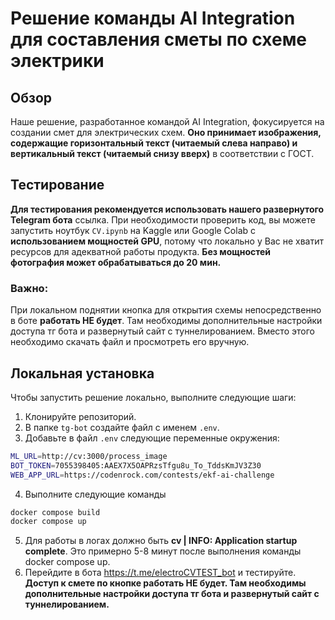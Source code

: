 # Решение команды AI Integration для составления сметы по схеме электрики

## Обзор
Наше решение, разработанное командой AI Integration, фокусируется на создании смет для электрических схем. **Оно принимает изображения, содержащие горизонтальный текст (читаемый слева направо) и вертикальный текст (читаемый снизу вверх)** в соответствии с ГОСТ.

## Тестирование
**Для тестирования рекомендуется использовать нашего развернутого Telegram бота** ссылка. При необходимости проверить код, вы можете запустить ноутбук `CV.ipynb` на Kaggle или Google Colab с **использованием мощностей GPU**, потому что локально у Вас не хватит ресурсов для адекватной работы продукта. **Без мощностей фотография может обрабатываться до 20 мин.**

### Важно:
При локальном поднятии кнопка для открытия схемы непосредственно в боте **работать НЕ будет**. Там необходимы дополнительные настройки доступа тг бота и развернутый сайт с туннелированием. Вместо этого необходимо скачать файл и просмотреть его вручную.

## Локальная установка
Чтобы запустить решение локально, выполните следующие шаги:
1. Клонируйте репозиторий.
2. В папке `tg-bot` создайте файл с именем `.env`.
3. Добавьте в файл `.env` следующие переменные окружения:

```bash
ML_URL=http://cv:3000/process_image
BOT_TOKEN=7055398405:AAEX7X5OAPRzsTfgu8u_To_TddsKmJV3Z30
WEB_APP_URL=https://codenrock.com/contests/ekf-ai-challenge
```
 4. Выполните следующие команды

 ```bash
docker compose build
docker compose up 
```
 5. Для работы в логах должно быть **cv  | INFO:     Application startup complete**. Это примерно 5-8 минут после выполнения команды docker compose up.
 6. Перейдите в бота https://t.me/electroCVTEST_bot и тестируйте. **Доступ к смете по кнопке работать НЕ будет. Там необходимы дополнительные настройки доступа тг бота и развернутый сайт с туннелированием.** 
